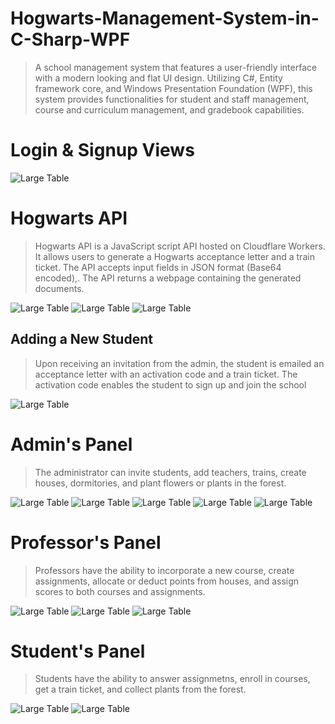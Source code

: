 # Hogwarts-Management-System-in-C-Sharp-WPF
> A school management system that features a user-friendly interface with a modern looking and flat UI design. Utilizing C#, Entity framework core, and Windows Presentation Foundation (WPF), this system provides functionalities for student and staff management, course and curriculum management, and gradebook capabilities.

# Login & Signup Views
![Large Table](https://github.com/Miaad2004/Hogwarts-Management-System-in-C-Sharp-WPF/blob/main/ScreenRecoards/1.png)

# Hogwarts API
> Hogwarts API is a JavaScript script API hosted on Cloudflare Workers. It allows users to generate a Hogwarts acceptance letter and a train ticket. The API accepts input fields in JSON format (Base64 encoded),. The API returns a webpage containing the generated documents.

![Large Table](https://github.com/Miaad2004/Hogwarts-Management-System-in-C-Sharp-WPF/blob/main/ScreenRecoards/9.png)
![Large Table](https://github.com/Miaad2004/Hogwarts-Management-System-in-C-Sharp-WPF/blob/main/ScreenRecoards/10.png)
![Large Table](https://github.com/Miaad2004/Hogwarts-Management-System-in-C-Sharp-WPF/blob/main/ScreenRecoards/8.png)

## Adding a New Student
> Upon receiving an invitation from the admin, the student is emailed an acceptance letter with an activation code and a train ticket. The activation code enables the student to sign up and join the school

![Large Table](https://github.com/Miaad2004/Hogwarts-Management-System-in-C-Sharp-WPF/blob/main/ScreenRecoards/3.png)

# Admin's Panel
> The administrator can invite students, add teachers, trains, create houses, dormitories, and plant flowers or plants in the forest.

![Large Table](https://github.com/Miaad2004/Hogwarts-Management-System-in-C-Sharp-WPF/blob/main/ScreenRecoards/2.png)
![Large Table](https://github.com/Miaad2004/Hogwarts-Management-System-in-C-Sharp-WPF/blob/main/ScreenRecoards/4.png)
![Large Table](https://github.com/Miaad2004/Hogwarts-Management-System-in-C-Sharp-WPF/blob/main/ScreenRecoards/5.png)
![Large Table](https://github.com/Miaad2004/Hogwarts-Management-System-in-C-Sharp-WPF/blob/main/ScreenRecoards/7.png)
![Large Table](https://github.com/Miaad2004/Hogwarts-Management-System-in-C-Sharp-WPF/blob/main/ScreenRecoards/16.png)


# Professor's Panel
> Professors have the ability to incorporate a new course, create assignments, allocate or deduct points from houses, and assign scores to both courses and assignments.

![Large Table](https://github.com/Miaad2004/Hogwarts-Management-System-in-C-Sharp-WPF/blob/main/ScreenRecoards/17.png)
![Large Table](https://github.com/Miaad2004/Hogwarts-Management-System-in-C-Sharp-WPF/blob/main/ScreenRecoards/14.png)
![Large Table](https://github.com/Miaad2004/Hogwarts-Management-System-in-C-Sharp-WPF/blob/main/ScreenRecoards/13.png)

# Student's Panel
> Students have the ability to answer assignmetns, enroll in courses, get a train ticket, and collect plants from the forest.

![Large Table](https://github.com/Miaad2004/Hogwarts-Management-System-in-C-Sharp-WPF/blob/main/ScreenRecoards/12.png)
![Large Table](https://github.com/Miaad2004/Hogwarts-Management-System-in-C-Sharp-WPF/blob/main/ScreenRecoards/15.png)
